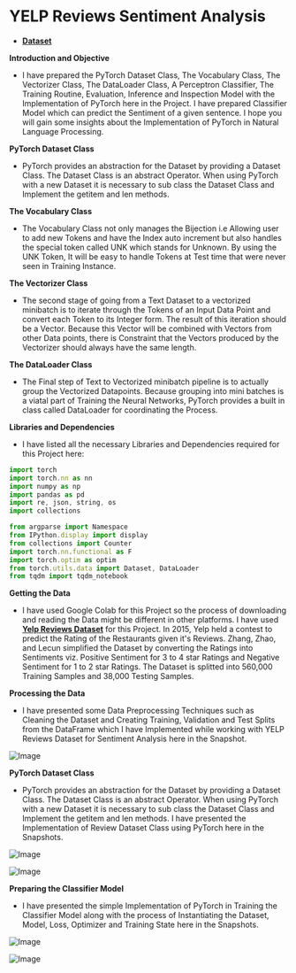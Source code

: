 # **YELP Reviews Sentiment Analysis** 
- [**Dataset**](https://drive.google.com/drive/folders/147VG2_a64juBSJ_hAiB3S8u2fzo4FTC5?usp=sharing)

**Introduction and Objective**
- I have prepared the PyTorch Dataset Class, The Vocabulary Class, The Vectorizer Class, The DataLoader Class, A Perceptron Classifier, The Training Routine, Evaluation, Inference and Inspection Model with the Implementation of PyTorch here in the Project. I have prepared Classifier Model which can predict the Sentiment of a given sentence. I hope you will gain some insights about the Implementation of PyTorch in Natural Language Processing.

**PyTorch Dataset Class**
- PyTorch provides an abstraction for the Dataset by providing a Dataset Class. The Dataset Class is an abstract Operator. When using PyTorch with a new Dataset it is necessary to sub class the Dataset Class and Implement the getitem and len methods.

**The Vocabulary Class**
- The Vocabulary Class not only manages the Bijection i.e Allowing user to add new Tokens and have the Index auto increment but also handles the special token called UNK which stands for Unknown. By using the UNK Token, It will be easy to handle Tokens at Test time that were never seen in Training Instance.

**The Vectorizer Class**
- The second stage of going from a Text Dataset to a vectorized minibatch is to iterate through the Tokens of an Input Data Point and convert each Token to its Integer form. The result of this iteration should be a Vector. Because this Vector will be combined with Vectors from other Data points, there is Constraint that the Vectors produced by the Vectorizer should always have the same length.

**The DataLoader Class**
- The Final step of Text to Vectorized minibatch pipeline is to actually group the Vectorized Datapoints. Because grouping into mini batches is a viatal part of Training the Neural Networks, PyTorch provides a built in class called DataLoader for coordinating the Process.

**Libraries and Dependencies**
- I have listed all the necessary Libraries and Dependencies required for this Project here:

```javascript
import torch
import torch.nn as nn
import numpy as np
import pandas as pd
import re, json, string, os
import collections

from argparse import Namespace
from IPython.display import display 
from collections import Counter
import torch.nn.functional as F
import torch.optim as optim
from torch.utils.data import Dataset, DataLoader
from tqdm import tqdm_notebook
```

**Getting the Data**
- I have used Google Colab for this Project so the process of downloading and reading the Data might be different in other platforms. I have used [**Yelp Reviews Dataset**](https://www.kaggle.com/yelp-dataset/yelp-dataset) for this Project. In 2015, Yelp held a contest to predict the Rating of the Restaurants given it's Reviews. Zhang, Zhao, and Lecun simplified the Dataset by converting the Ratings into Sentiments viz. Positive Sentiment for 3 to 4 star Ratings and Negative Sentiment for 1 to 2 star Ratings. The Dataset is splitted into 560,000 Training Samples and 38,000 Testing Samples.

**Processing the Data**
- I have presented some Data Preprocessing Techniques such as Cleaning the Dataset and Creating Training, Validation and Test Splits from the DataFrame which I have Implemented while working with YELP Reviews Dataset for Sentiment Analysis here in the Snapshot. 

![Image](https://github.com/ThinamXx/66Days__NaturalLanguageProcessing/blob/master/Images/Day%2036.PNG)

**PyTorch Dataset Class**
- PyTorch provides an abstraction for the Dataset by providing a Dataset Class. The Dataset Class is an abstract Operator. When using PyTorch with a new Dataset it is necessary to sub class the Dataset Class and Implement the getitem and len methods. I have presented the Implementation of Review Dataset Class using PyTorch here in the Snapshots.

![Image](https://github.com/ThinamXx/66Days__NaturalLanguageProcessing/blob/master/Images/Day%2037a.PNG)

![Image](https://github.com/ThinamXx/66Days__NaturalLanguageProcessing/blob/master/Images/Day%2037b.PNG)

**Preparing the Classifier Model**
- I have presented the simple Implementation of PyTorch in Training the Classifier Model along with the process of Instantiating the Dataset, Model, Loss, Optimizer and Training State here in the Snapshots.

![Image](https://github.com/ThinamXx/66Days__NaturalLanguageProcessing/blob/master/Images/Day%2038b.PNG)

![Image](https://github.com/ThinamXx/66Days__NaturalLanguageProcessing/blob/master/Images/Day%2038a.PNG)
